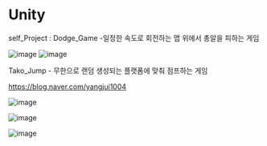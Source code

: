 # Unity
self_Project : Dodge_Game -일정한 속도로 회전하는 맵 위에서 총알을 피하는 게임

![image](https://user-images.githubusercontent.com/71171290/211770790-df647ac9-98eb-45f5-95d5-6bdf54f6ad12.png)
![image](https://user-images.githubusercontent.com/71171290/211770927-1124adc2-9a65-475b-a595-b3643aa5a982.png)





Tako_Jump - 무한으로 랜덤 생성되는 플랫폼에 맞춰 점프하는 게임

https://blog.naver.com/yangjui1004

![image](https://user-images.githubusercontent.com/71171290/211948737-9f0d3a44-3543-4741-b69a-adb4b9382f9b.png)

![image](https://user-images.githubusercontent.com/71171290/211948756-6f4b5cc0-0108-467e-bbd6-fd68d671ba16.png)

![image](https://user-images.githubusercontent.com/71171290/211948762-843b9548-5054-4ba5-9f4e-e750f8811da7.png)
